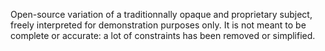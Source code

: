 Open-source variation of a traditionnally opaque and proprietary subject,
freely interpreted for demonstration purposes only.
It is not meant to be complete or accurate: a lot of constraints has been removed or simplified. 